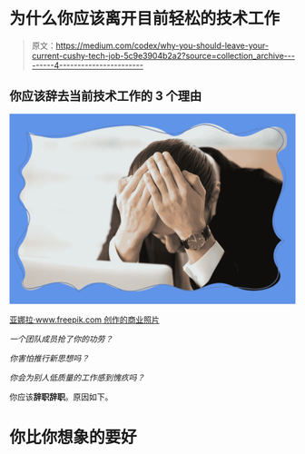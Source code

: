 # 为什么你应该离开目前轻松的技术工作

> 原文：<https://medium.com/codex/why-you-should-leave-your-current-cushy-tech-job-5c9e3904b2a2?source=collection_archive---------4----------------------->

## 你应该辞去当前技术工作的 3 个理由

![](img/c8a0a238a59d1a0acff8afaf1a805002.png)

[亚娜拉·www.freepik.com 创作的商业照片](https://www.freepik.com/photos/business)

*一个团队成员抢了你的功劳？*

*你害怕推行新思想吗？*

*你会为别人低质量的工作感到愧疚吗？*

你应该**辞职辞职**。原因如下。

# 你比你想象的要好